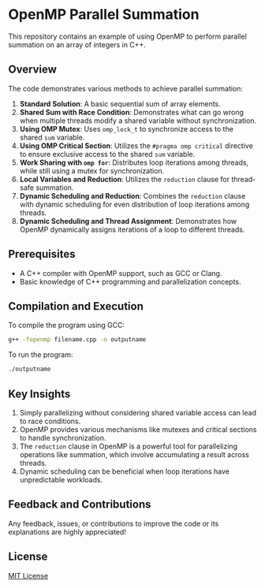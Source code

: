 # OpenMP Parallel Summation

This repository contains an example of using OpenMP to perform parallel summation on an array of integers in C++.

## Overview

The code demonstrates various methods to achieve parallel summation:

1. **Standard Solution**: A basic sequential sum of array elements.
2. **Shared Sum with Race Condition**: Demonstrates what can go wrong when multiple threads modify a shared variable without synchronization.
3. **Using OMP Mutex**: Uses `omp_lock_t` to synchronize access to the shared `sum` variable.
4. **Using OMP Critical Section**: Utilizes the `#pragma omp critical` directive to ensure exclusive access to the shared `sum` variable.
5. **Work Sharing with `omp for`**: Distributes loop iterations among threads, while still using a mutex for synchronization.
6. **Local Variables and Reduction**: Utilizes the `reduction` clause for thread-safe summation.
7. **Dynamic Scheduling and Reduction**: Combines the `reduction` clause with dynamic scheduling for even distribution of loop iterations among threads.
8. **Dynamic Scheduling and Thread Assignment**: Demonstrates how OpenMP dynamically assigns iterations of a loop to different threads.

## Prerequisites

- A C++ compiler with OpenMP support, such as GCC or Clang.
- Basic knowledge of C++ programming and parallelization concepts.

## Compilation and Execution

To compile the program using GCC:

```bash
g++ -fopenmp filename.cpp -o outputname
```

To run the program:

```bash
./outputname
```

## Key Insights

1. Simply parallelizing without considering shared variable access can lead to race conditions.
2. OpenMP provides various mechanisms like mutexes and critical sections to handle synchronization.
3. The `reduction` clause in OpenMP is a powerful tool for parallelizing operations like summation, which involve accumulating a result across threads.
4. Dynamic scheduling can be beneficial when loop iterations have unpredictable workloads.

## Feedback and Contributions

Any feedback, issues, or contributions to improve the code or its explanations are highly appreciated!

## License

[MIT License](LICENSE)
